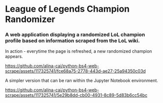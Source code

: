 # League of Legends Champion Randomizer

### A web application displaying a randomized LoL champion profile based on information scraped from the LoL wiki.

In action - everytime the page is refreshed, a new randomized champion appears.

https://github.com/alina-cai/python-bs4-web-scrape/assets/117325741/fce68a75-2778-443d-ae27-25a94350c03d

A simpler version that can be ran within the Jupyter Notebook environment.

https://github.com/alina-cai/python-bs4-web-scrape/assets/117325741/5e29b8dd-cb00-4931-8c89-5d83b6cc54bc
